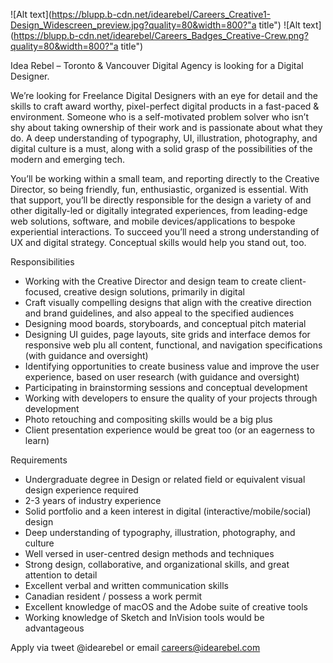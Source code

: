 ![Alt text](https://blupp.b-cdn.net/idearebel/Careers_Creative1-Design_Widescreen_preview.jpg?quality=80&width=800?"a title")
![Alt text](https://blupp.b-cdn.net/idearebel/Careers_Badges_Creative-Crew.png?quality=80&width=800?"a title")

Idea Rebel – Toronto & Vancouver Digital Agency is looking for a Digital Designer.

We’re looking for Freelance Digital Designers with an eye for detail and the skills to craft award worthy, pixel-perfect digital products in a fast-paced & environment. Someone who is a self-motivated problem solver who isn’t shy about taking ownership of their work and is passionate about what they do. A deep understanding of typography, UI, illustration, photography, and digital culture is a must, along with a solid grasp of the possibilities of the modern and emerging tech.

You’ll be working within a small team, and reporting directly to the Creative Director, so being friendly, fun, enthusiastic, organized is essential. With that support, you’ll be directly responsible for the design a variety of and other digitally-led or digitally integrated experiences, from leading-edge web solutions, software, and mobile devices/applications to bespoke experiential interactions. To succeed you’ll need a strong understanding of UX and digital strategy. Conceptual skills would help you stand out, too.

Responsibilities

- Working with the Creative Director and design team to create client-focused, creative design solutions, primarily in digital
- Craft visually compelling designs that align with the creative direction and brand guidelines, and also appeal to the specified audiences
- Designing mood boards, storyboards, and conceptual pitch material
- Designing UI guides, page layouts, site grids and interface demos for responsive web plu all content, functional, and navigation specifications (with guidance and oversight)
- Identifying opportunities to create business value and improve the user experience, based on user research (with guidance and oversight)
- Participating in brainstorming sessions and conceptual development
- Working with developers to ensure the quality of your projects through development
- Photo retouching and compositing skills would be a big plus
- Client presentation experience would be great too (or an eagerness to learn)

Requirements

- Undergraduate degree in Design or related field or equivalent visual design experience required
- 2-3 years of industry experience
- Solid portfolio and a keen interest in digital (interactive/mobile/social) design
- Deep understanding of typography, illustration, photography, and culture
- Well versed in user-centred design methods and techniques
- Strong design, collaborative, and organizational skills, and great attention to detail
- Excellent verbal and written communication skills
- Canadian resident / possess a work permit
- Excellent knowledge of macOS and the Adobe suite of creative tools
- Working knowledge of Sketch and InVision tools would be advantageous

Apply via tweet @idearebel or email careers@idearebel.com
